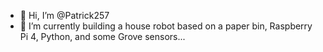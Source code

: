 - 👋 Hi, I’m @Patrick257
- 🌱 I’m currently building a house robot based on a paper bin, Raspberry Pi 4, Python, and some Grove sensors...
